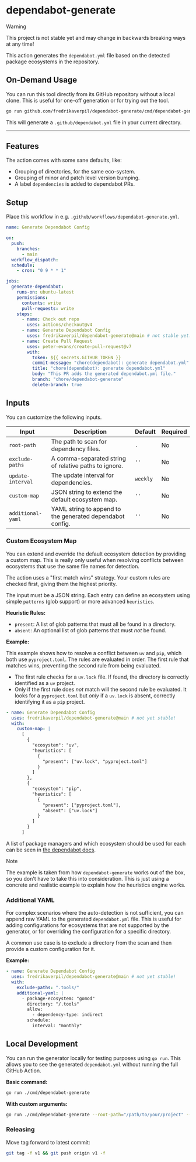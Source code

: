 # dependabot-generate

> [!WARNING]
>
> This project is not stable yet and may change in backwards breaking ways at
> any time!

This action generates the `dependabot.yml` file based on the detected package
ecosystems in the repository.

## On-Demand Usage

You can run this tool directly from its GitHub repository without a local clone.
This is useful for one-off generation or for trying out the tool.

```bash
go run github.com/fredrikaverpil/dependabot-generate/cmd/dependabot-generate@latest
```

This will generate a `.github/dependabot.yml` file in your current directory.

---

## Features

The action comes with some sane defaults, like:

- Grouping of directories, for the same eco-system.
- Grouping of minor and patch level version bumping.
- A label `dependencies` is added to dependabot PRs.

## Setup

Place this workflow in e.g. `.github/workflows/dependabot-generate.yml`.

```yaml
name: Generate Dependabot Config

on:
  push:
    branches:
      - main
  workflow_dispatch:
  schedule:
    - cron: "0 9 * * 1"

jobs:
  generate-dependabot:
    runs-on: ubuntu-latest
    permissions:
      contents: write
      pull-requests: write
    steps:
      - name: Check out repo
        uses: actions/checkout@v4
      - name: Generate Dependabot Config
        uses: fredrikaverpil/dependabot-generate@main # not stable yet!
      - name: Create Pull Request
        uses: peter-evans/create-pull-request@v7
        with:
          token: ${{ secrets.GITHUB_TOKEN }}
          commit-message: "chore(dependabot): generate dependabot.yml"
          title: "chore(dependabot): generate dependabot.yml"
          body: "This PR adds the generated dependabot.yml file."
          branch: "chore/dependabot-generate"
          delete-branch: true
```

## Inputs

You can customize the following inputs.

| Input             | Description                                               | Default  | Required |
| ----------------- | --------------------------------------------------------- | -------- | -------- |
| `root-path`       | The path to scan for dependency files.                    | `.`      | No       |
| `exclude-paths`   | A comma-separated string of relative paths to ignore.     | `''`     | No       |
| `update-interval` | The update interval for dependencies.                     | `weekly` | No       |
| `custom-map`      | JSON string to extend the default ecosystem map.          | `''`     | No       |
| `additional-yaml` | YAML string to append to the generated dependabot config. | `''`     | No       |

### Custom Ecosystem Map

You can extend and override the default ecosystem detection by providing a
custom map. This is really only useful when resolving conflicts between
ecosystems that use the same file names for detection.

The action uses a "first match wins" strategy. Your custom rules are checked
first, giving them the highest priority.

The input must be a JSON string. Each entry can define an ecosystem using simple
`patterns` (glob support) or more advanced `heuristics`.

**Heuristic Rules:**

- `present`: A list of glob patterns that must all be found in a directory.
- `absent`: An optional list of glob patterns that must _not_ be found.

**Example:**

This example shows how to resolve a conflict between `uv` and `pip`, which both
use `pyproject.toml`. The rules are evaluated in order. The first rule that
matches wins, preventing the second rule from being evaluated.

- The first rule checks for a `uv.lock` file. If found, the directory is
  correctly identified as a `uv` project.
- Only if the first rule does _not_ match will the second rule be evaluated. It
  looks for a `pyproject.toml` but _only_ if a `uv.lock` is absent, correctly
  identifying it as a `pip` project.

```yaml
- name: Generate Dependabot Config
  uses: fredrikaverpil/dependabot-generate@main # not yet stable!
  with:
    custom-map: |
      [
        {
          "ecosystem": "uv",
          "heuristics": [
            {
              "present": ["uv.lock", "pyproject.toml"]
            }
          ]
        },
        {
          "ecosystem": "pip",
          "heuristics": [
            {
              "present": ["pyproject.toml"],
              "absent": ["uv.lock"]
            }
          ]
        }
      ]
```

A list of package managers and which ecosystem should be used for each can be
seen in
[the dependabot docs](https://docs.github.com/en/code-security/dependabot/working-with-dependabot/dependabot-options-reference#package-ecosystem-).

> [!NOTE]
>
> The example is taken from how `dependabot-generate` works out of the box, so
> you don't have to take this into consideration. This is just using a concrete
> and realistic example to explain how the heuristics engine works.

### Additional YAML

For complex scenarios where the auto-detection is not sufficient, you can append
raw YAML to the generated `dependabot.yml` file. This is useful for adding
configurations for ecosystems that are not supported by the generator, or for
overriding the configuration for a specific directory.

A common use case is to exclude a directory from the scan and then provide a
custom configuration for it.

**Example:**

```yaml
- name: Generate Dependabot Config
  uses: fredrikaverpil/dependabot-generate@main # not yet stable!
  with:
    exclude-paths: ".tools/"
    additional-yaml: |
      - package-ecosystem: "gomod"
        directory: "/.tools"
        allow:
          - dependency-type: indirect
        schedule:
          interval: "monthly"
```

## Local Development

You can run the generator locally for testing purposes using `go run`. This
allows you to see the generated `dependabot.yml` without running the full GitHub
Action.

**Basic command:**

```bash
go run ./cmd/dependabot-generate
```

**With custom arguments:**

```bash
go run ./cmd/dependabot-generate --root-path="/path/to/your/project" --update-interval="daily"
```

### Releasing

Move tag forward to latest commit:

```sh
git tag -f v1 && git push origin v1 -f
```
